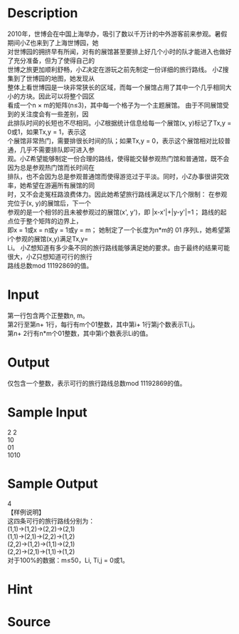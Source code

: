 
# Description

<div class="content"><div>2010年，世博会在中国上海举办，吸引了数以千万计的中外游客前来参观。暑假期间小Z也来到了上海世博园，她</div>
<div>对世博园的拥挤早有所闻，对有的展馆甚至要排上好几个小时的队才能进入也做好了充分准备，但为了使得自己的</div>
<div>世博之旅更加顺利舒畅，小Z决定在游玩之前先制定一份详细的旅行路线。 小Z搜集到了世博园的地图，她发现从</div>
<div>整体上看世博园是一块非常狭长的区域，而每一个展馆占用了其中一个几乎相同大小的方块。因此可以将整个园区</div>
<div>看成一个n × m的矩阵(n≤3)，其中每一个格子为一个主题展馆。 由于不同展馆受到的关注度会有一些差别，因</div>
<div>此排队时间的长短也不尽相同。小Z根据统计信息给每一个展馆(x, y)标记了Tx,y = 0或1，如果Tx,y = 1，表示这</div>
<div>个展馆非常热门，需要排很长时间的队；如果Tx,y = 0，表示这个展馆相对比较普通，几乎不需要排队即可进入参</div>
<div>观。小Z希望能够制定一份合理的路线，使得能交替参观热门馆和普通馆，既不会因为总是参观热门馆而长时间在</div>
<div>排队，也不会因为总是参观普通馆而使得游览过于平淡。同时，小Z办事很讲究效率，她希望在游遍所有展馆的同</div>
<div>时，又不会走冤枉路浪费体力。因此她希望旅行路线满足以下几个限制： 在参观完位于(x, y)的展馆后，下一个</div>
<div>参观的是一个相邻的且未被参观过的展馆(x&#39;, y&#39;)，即 |x-x&#39;|+|y-y&#39;|=1； 路线的起点位于整个矩阵的边界上，</div>
<div>即x = 1或x = n或y = 1或y = m； 她制定了一个长度为n*m的 01 序列L，她希望第i个参观的展馆(x,y)满足Tx,y=</div>
<div>Li。 小Z想知道有多少条不同的旅行路线能够满足她的要求。由于最终的结果可能很大，小Z只想知道可行的旅行</div>
<div>路线总数mod 11192869的值。</div></div>

# Input

<div class="content"><div>第一行包含两个正整数n, m。 </div>
<div>第2行至第n+ 1行，每行有m个01整数，其中第i+ 1行第j个数表示Ti,j。</div>
<div>第n+ 2行有n*m个01整数，其中第i个数表示Li的值。</div></div>

# Output

<div class="content"><p>仅包含一个整数，表示可行的旅行路线总数mod 11192869的值。</p></div>

# Sample Input

<div class="content"><span class="sampledata">2 2<br/>
10<br/>
01<br/>
1010</span></div>

# Sample Output

<div class="content"><span class="sampledata">4<br/>
【样例说明】<br/>
这四条可行的旅行路线分别为：<br/>
(1,1)→(1,2)→(2,2)→(2,1)<br/>
(1,1)→(2,1)→(2,2)→(1,2)<br/>
(2,2)→(1,2)→(1,1)→(2,1)<br/>
(2,2)→(2,1)→(1,1)→(1,2)<br/>
对于100%的数据：m≤50，Li, Ti,j = 0或1。</span></div>

# Hint

<div class="content"><p></p></div>

# Source

<div class="content"><p><a href="problemset.php?search="></a></p></div>

